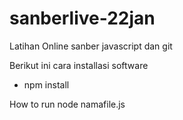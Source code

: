 # sanberlive-22jan
Latihan Online sanber javascript dan git

Berikut ini cara installasi software
- npm install

How to run
node namafile.js
